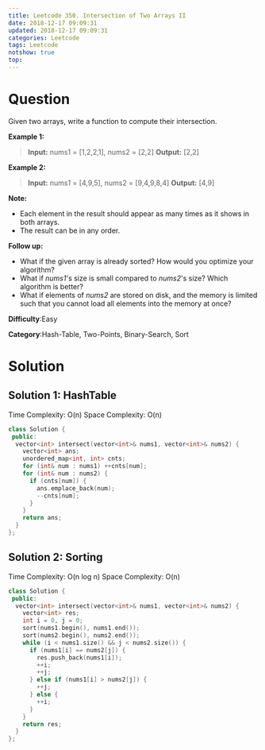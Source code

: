 ```yaml
---
title: Leetcode 350. Intersection of Two Arrays II
date: 2018-12-17 09:09:31
updated: 2018-12-17 09:09:31
categories: Leetcode
tags: Leetcode
notshow: true
top:
---
```


# Question

Given two arrays, write a function to compute their intersection.

**Example 1:**

> **Input:** nums1 = [1,2,2,1], nums2 = [2,2]
> **Output:** [2,2]

**Example 2:**

> **Input:** nums1 = [4,9,5], nums2 = [9,4,9,8,4]
> **Output:** [4,9]

**Note:**

- Each element in the result should appear as many times as it shows in both arrays.
- The result can be in any order.

**Follow up:**

- What if the given array is already sorted? How would you optimize your algorithm?
- What if  _nums1_'s size is small compared to  _nums2_'s size? Which algorithm is better?
- What if elements of  _nums2_  are stored on disk, and the memory is limited such that you cannot load all elements into the memory at once?

**Difficulty**:Easy

**Category**:Hash-Table, Two-Points, Binary-Search, Sort

# Solution

## Solution 1: HashTable

Time Complexity: O(n)
Space Complexity: O(n)

```cpp
class Solution {
 public:
  vector<int> intersect(vector<int>& nums1, vector<int>& nums2) {
    vector<int> ans;
    unordered_map<int, int> cnts;
    for (int& num : nums1) ++cnts[num];
    for (int& num : nums2) {
      if (cnts[num]) {
        ans.emplace_back(num);
        --cnts[num];
      }
    }
    return ans;
  }
};
```

## Solution 2: Sorting

Time Complexity: O(n log n)
Space Complexity: O(n)

```cpp
class Solution {
 public:
  vector<int> intersect(vector<int>& nums1, vector<int>& nums2) {
    vector<int> res;
    int i = 0, j = 0;
    sort(nums1.begin(), nums1.end());
    sort(nums2.begin(), nums2.end());
    while (i < nums1.size() && j < nums2.size()) {
      if (nums1[i] == nums2[j]) {
        res.push_back(nums1[i]);
        ++i;
        ++j;
      } else if (nums1[i] > nums2[j]) {
        ++j;
      } else {
        ++i;
      }
    }
    return res;
  }
};
```
